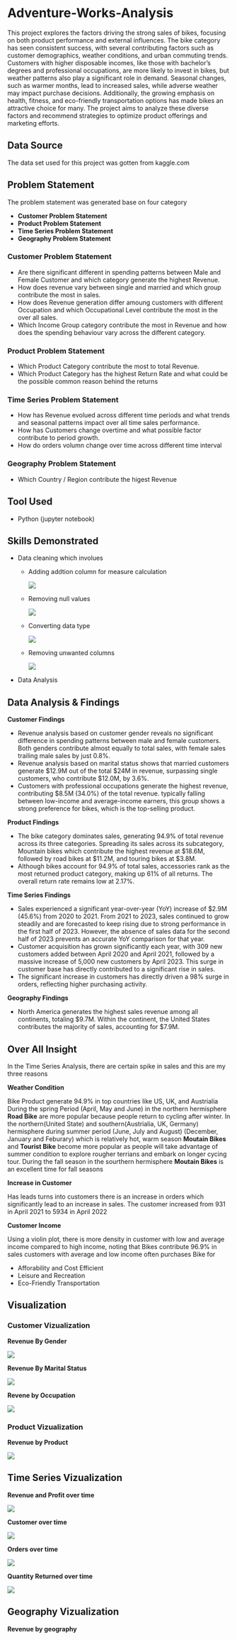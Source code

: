 # Adventure-Works-Analysis

This project explores the factors driving the strong sales of bikes, focusing on both product performance and external influences. The bike category has seen consistent success, with several contributing factors such as customer demographics, weather conditions, and urban commuting trends. Customers with higher disposable incomes, like those with bachelor’s degrees and professional occupations, are more likely to invest in bikes, but weather patterns also play a significant role in demand. Seasonal changes, such as warmer months, lead to increased sales, while adverse weather may impact purchase decisions. Additionally, the growing emphasis on health, fitness, and eco-friendly transportation options has made bikes an attractive choice for many. The project aims to analyze these diverse factors and recommend strategies to optimize product offerings and marketing efforts.

## Data Source
The data set used for this project was gotten from kaggle.com

## Problem Statement
The problem statement was generated base on four category

- **Customer Problem Statement**
- **Product Problem Statement**
- **Time Series Problem Statement**
- **Geography Problem Statement**

### Customer Problem Statement

- Are there significant different in spending patterns between Male and Female Customer and which category generate the highest Revenue.
- How does revenue vary between single and married and which group contribute the most in sales.
- How does Revenue generation differ amoung customers with different Occupation and which Occupational Level contribute the most in the over all sales.
- Which Income Group category contribute the most in Revenue and how does the spending behaviour vary across the different category.
 
### Product Problem Statement

- Which Product Category contribute the most to total Revenue.
- Which Product Category has the highest Return Rate and what could be the possible common reason behind the returns
 
### Time Series Problem Statement

- How has Revenue evolued across different time periods and what trends and seasonal patterns impact over all time sales performance.
- How has Customers change overtime and what possible factor contribute to period growth.
- How do orders volumn change over time across different time interval
 
### Geography Problem Statement
- Which Country / Region contribute the higest Revenue

## Tool Used
- Python (jupyter notebook)

## Skills Demonstrated
- Data cleaning
    which involues
   - Adding addtion column for measure calculation
     
     ![](data_cleaning_adding_columns.png)
     
   - Removing null values
     
     ![](data_cleaning_null_values.png)
     
   - Converting data type

     ![](data_cleaning_data_types.png)
     
   - Removing unwanted columns

     ![](data_cleaning_removing_columns.png)
     
- Data Analysis

## Data Analysis & Findings
**Customer Findings**
- Revenue analysis based on customer gender reveals no significant difference in spending patterns between male and female customers. Both genders contribute almost equally to total sales, with female sales trailing male sales by just 0.8%.
- Revenue analysis based on marital status shows that married customers generate $12.9M out of the total $24M in revenue, surpassing single customers, who contribute $12.0M, by 3.6%.
- Customers with professional occupations generate the highest revenue, contributing $8.5M (34.0%) of the total revenue. typically falling between low-income and average-income earners, this group shows a strong preference for bikes, which is the top-selling product.

**Product Findings**
- The bike category dominates sales, generating 94.9% of total revenue across its three categories. Spreading its sales across its subcategory, Mountain bikes which contribute the highest revenue at $18.6M, followed by road bikes at $11.2M, and touring bikes at $3.8M.
- Although bikes account for 94.9% of total sales, accessories rank as the most returned product category, making up 61% of all returns. The overall return rate remains low at 2.17%.

**Time Series Findings**
- Sales experienced a significant year-over-year (YoY) increase of $2.9M (45.6%) from 2020 to 2021. From 2021 to 2023, sales continued to grow steadily and are forecasted to keep rising due to strong performance in the first half of 2023. However, the absence of sales data for the second half of 2023 prevents an accurate YoY comparison for that year.
- Customer acquisition has grown significantly each year, with 309 new customers added between April 2020 and April 2021, followed by a massive increase of 5,000 new customers by April 2023. This surge in customer base has directly contributed to a significant rise in sales.
- The significant increase in customers has directly driven a 98% surge in orders, reflecting higher purchasing activity.

**Geography Findings**
- North America generates the highest sales revenue among all continents, totaling $9.7M. Within the continent, the United States contributes the majority of sales, accounting for $7.9M.

## Over All Insight

In the Time Series Analysis, there are certain spike in sales and this are my three reasons

**Weather Condition**

Bike Product generate 94.9% in top countries like US, UK, and Austrialia
During the spring Period (April, May and June) in the northern hermisphere **Road Bike** are more popular because people return to cycling after winter.
In the northern(United State) and southern(Austrialia, UK, Germany) hermisphere during summer period (June, July and August) (December, January and Feburary) which is relatively hot, warm season **Moutain Bikes** and **Tourist Bike** become more popular as people will take advantage of summer condition to explore rougher terrians and embark on longer cycing tour.
During the fall season in the sourthern hermisphere **Moutain Bikes** is an excellent time for fall seasons

**Increase in Customer**

Has leads turns into customers there is an increase in orders which significantly lead to an increase in sales. The customer increased from 931 in April 2021 to 5934 in April 2022

**Customer Income**

Using a violin plot, there is more density in customer with low and average income compared to high income, noting that Bikes contribute 96.9% in sales customers with average and low income often purchases Bike for
 - Afforability and Cost Efficient
 - Leisure and Recreation
 - Eco-Friendly Transportation

## Visualization

### Customer Vizualization

**Revenue By Gender**                         

![](Revenue_by_gender.png) 

**Revenue By Marital Status**        

![](Revenue_by_marital_status.png)

**Revene by Occupation**

![](Revenue_by_occupation.png)

### Product Vizualization

**Revenue by Product**

![](Revenue_by_product.png)

## Time Series Vizualization

**Revenue and Profit over time**

![](Revenue_and_profit_overtime.png)

**Customer over time**

![](customer_overtime.png)

**Orders over time**

![](Order_over_time.png)

**Quantity Returned over time**

![](Quantity_returned_overtime.png)

## Geography Vizualization

**Revenue by geography**



